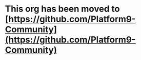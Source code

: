 # This org has been moved to [https://github.com/Platform9-Community](https://github.com/Platform9-Community)
